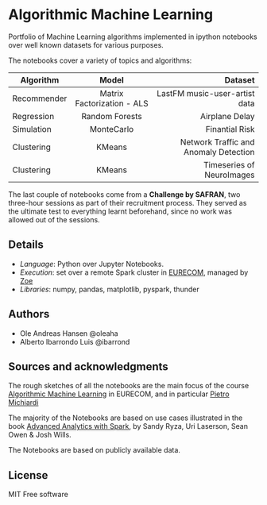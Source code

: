 # Algorithmic Machine Learning
Portfolio of Machine Learning algorithms implemented in ipython notebooks over well known datasets for various purposes. 

The notebooks cover a variety of topics and algorithms:

|  Algorithm  |           Model            |                       Dataset         |
|-------------|:--------------------------:|--------------------------------------:|
| Recommender | Matrix Factorization - ALS | LastFM music-user-artist data         |
| Regression  |       Random Forests       |                Airplane Delay         |
| Simulation  |         MonteCarlo         |                Finantial Risk         |
| Clustering  |       KMeans               | Network Traffic and Anomaly Detection |
| Clustering  |       KMeans               |          Timeseries of NeuroImages    |

The last couple of notebooks come from a **Challenge by SAFRAN**, two three-hour sessions as part of their recruitment process. They served as the ultimate test to everything learnt beforehand, since no work was allowed out of the sessions.

## Details
* _Language_: Python over Jupyter Notebooks.
* _Execution_: set over a remote Spark cluster in [EURECOM](http://www.eurecom.fr/fr), managed by [Zoe](http://zoe-analytics.eu/)
* _Libraries_: numpy, pandas, matplotlib, pyspark, thunder

## Authors 
* Ole Andreas Hansen @oleaha
* Alberto Ibarrondo Luis @ibarrond

## Sources and acknowledgments
The rough sketches of all the notebooks are the main focus of the course [Algorithmic Machine Learning](https://github.com/DistributedSystemsGroup/Algorithmic-Machine-Learning) in EURECOM, and in particular [Pietro Michiardi](https://github.com/michiard)

The majority of the Notebooks are based on use cases illustrated in the book [Advanced Analytics with Spark](http://shop.oreilly.com/product/0636920035091.do), by Sandy Ryza, Uri Laserson, Sean Owen & Josh Wills.

The Notebooks are based on publicly available data.

## License
MIT Free software
